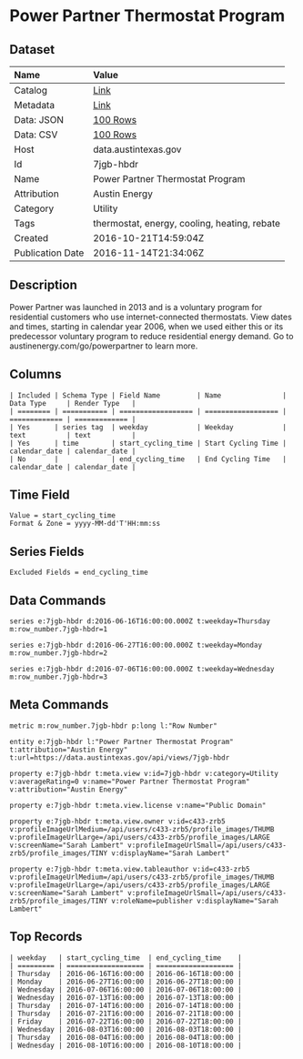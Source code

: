 # Power Partner Thermostat Program

## Dataset

| Name | Value |
| :--- | :---- |
| Catalog | [Link](https://catalog.data.gov/dataset/power-partner-thermostat-program) |
| Metadata | [Link](https://data.austintexas.gov/api/views/7jgb-hbdr) |
| Data: JSON | [100 Rows](https://data.austintexas.gov/api/views/7jgb-hbdr/rows.json?max_rows=100) |
| Data: CSV | [100 Rows](https://data.austintexas.gov/api/views/7jgb-hbdr/rows.csv?max_rows=100) |
| Host | data.austintexas.gov |
| Id | 7jgb-hbdr |
| Name | Power Partner Thermostat Program |
| Attribution | Austin Energy |
| Category | Utility |
| Tags | thermostat, energy, cooling, heating, rebate |
| Created | 2016-10-21T14:59:04Z |
| Publication Date | 2016-11-14T21:34:06Z |

## Description

Power Partner was launched in 2013 and is a voluntary program for residential customers who use internet-connected thermostats. View dates and times, starting in calendar year 2006, when we used either this or its predecessor voluntary program to reduce residential energy demand. Go to austinenergy.com/go/powerpartner to learn more.

## Columns

```ls
| Included | Schema Type | Field Name         | Name               | Data Type     | Render Type   |
| ======== | =========== | ================== | ================== | ============= | ============= |
| Yes      | series tag  | weekday            | Weekday            | text          | text          |
| Yes      | time        | start_cycling_time | Start Cycling Time | calendar_date | calendar_date |
| No       |             | end_cycling_time   | End Cycling Time   | calendar_date | calendar_date |
```

## Time Field

```ls
Value = start_cycling_time
Format & Zone = yyyy-MM-dd'T'HH:mm:ss
```

## Series Fields

```ls
Excluded Fields = end_cycling_time
```

## Data Commands

```ls
series e:7jgb-hbdr d:2016-06-16T16:00:00.000Z t:weekday=Thursday m:row_number.7jgb-hbdr=1

series e:7jgb-hbdr d:2016-06-27T16:00:00.000Z t:weekday=Monday m:row_number.7jgb-hbdr=2

series e:7jgb-hbdr d:2016-07-06T16:00:00.000Z t:weekday=Wednesday m:row_number.7jgb-hbdr=3
```

## Meta Commands

```ls
metric m:row_number.7jgb-hbdr p:long l:"Row Number"

entity e:7jgb-hbdr l:"Power Partner Thermostat Program" t:attribution="Austin Energy" t:url=https://data.austintexas.gov/api/views/7jgb-hbdr

property e:7jgb-hbdr t:meta.view v:id=7jgb-hbdr v:category=Utility v:averageRating=0 v:name="Power Partner Thermostat Program" v:attribution="Austin Energy"

property e:7jgb-hbdr t:meta.view.license v:name="Public Domain"

property e:7jgb-hbdr t:meta.view.owner v:id=c433-zrb5 v:profileImageUrlMedium=/api/users/c433-zrb5/profile_images/THUMB v:profileImageUrlLarge=/api/users/c433-zrb5/profile_images/LARGE v:screenName="Sarah Lambert" v:profileImageUrlSmall=/api/users/c433-zrb5/profile_images/TINY v:displayName="Sarah Lambert"

property e:7jgb-hbdr t:meta.view.tableauthor v:id=c433-zrb5 v:profileImageUrlMedium=/api/users/c433-zrb5/profile_images/THUMB v:profileImageUrlLarge=/api/users/c433-zrb5/profile_images/LARGE v:screenName="Sarah Lambert" v:profileImageUrlSmall=/api/users/c433-zrb5/profile_images/TINY v:roleName=publisher v:displayName="Sarah Lambert"
```

## Top Records

```ls
| weekday   | start_cycling_time  | end_cycling_time    | 
| ========= | =================== | =================== | 
| Thursday  | 2016-06-16T16:00:00 | 2016-06-16T18:00:00 | 
| Monday    | 2016-06-27T16:00:00 | 2016-06-27T18:00:00 | 
| Wednesday | 2016-07-06T16:00:00 | 2016-07-06T18:00:00 | 
| Wednesday | 2016-07-13T16:00:00 | 2016-07-13T18:00:00 | 
| Thursday  | 2016-07-14T16:00:00 | 2016-07-14T18:00:00 | 
| Thursday  | 2016-07-21T16:00:00 | 2016-07-21T18:00:00 | 
| Friday    | 2016-07-22T16:00:00 | 2016-07-22T18:00:00 | 
| Wednesday | 2016-08-03T16:00:00 | 2016-08-03T18:00:00 | 
| Thursday  | 2016-08-04T16:00:00 | 2016-08-04T18:00:00 | 
| Wednesday | 2016-08-10T16:00:00 | 2016-08-10T18:00:00 | 
```